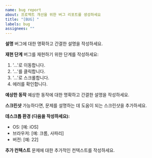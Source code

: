 ```yaml
---
name: bug report
about: 프로젝트 개선을 위한 버그 리포트를 생성하세요
title: "[BUG] "
labels: bug
assignees: ""
---
```


**설명**
버그에 대한 명확하고 간결한 설명을 작성하세요.

**재현 단계**
버그를 재현하기 위한 단계를 작성하세요:

1. '...'로 이동합니다.
2. '...'를 클릭합니다.
3. '...'로 스크롤합니다.
4. 에러를 확인합니다.

**예상한 동작**
예상한 동작에 대한 명확하고 간결한 설명을 작성하세요.

**스크린샷**
가능하다면, 문제를 설명하는 데 도움이 되는 스크린샷을 추가하세요.

**데스크톱 환경 (다음을 작성하세요):**

- OS: [예: iOS]
- 브라우저: [예: 크롬, 사파리]
- 버전: [예: 22]

**추가 컨텍스트**
문제에 대한 추가적인 컨텍스트를 작성하세요.
